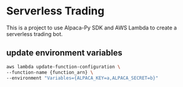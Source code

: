 # Serverless Trading

This is a project to use Alpaca-Py SDK and AWS Lambda to create a serverless trading bot.



## update environment variables
```bash
aws lambda update-function-configuration \
--function-name {function_arn} \
--environment "Variables={ALPACA_KEY=a,ALPACA_SECRET=b}"
```
